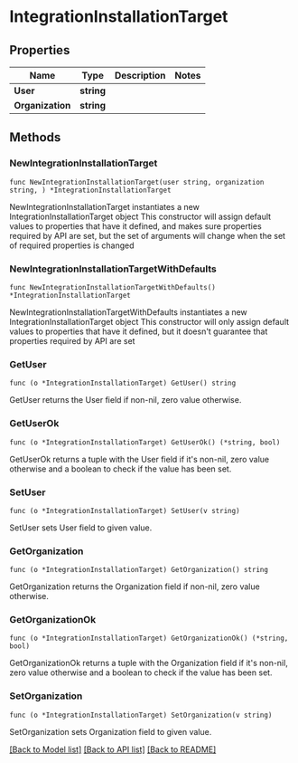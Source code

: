 # IntegrationInstallationTarget

## Properties

Name | Type | Description | Notes
------------ | ------------- | ------------- | -------------
**User** | **string** |  | 
**Organization** | **string** |  | 

## Methods

### NewIntegrationInstallationTarget

`func NewIntegrationInstallationTarget(user string, organization string, ) *IntegrationInstallationTarget`

NewIntegrationInstallationTarget instantiates a new IntegrationInstallationTarget object
This constructor will assign default values to properties that have it defined,
and makes sure properties required by API are set, but the set of arguments
will change when the set of required properties is changed

### NewIntegrationInstallationTargetWithDefaults

`func NewIntegrationInstallationTargetWithDefaults() *IntegrationInstallationTarget`

NewIntegrationInstallationTargetWithDefaults instantiates a new IntegrationInstallationTarget object
This constructor will only assign default values to properties that have it defined,
but it doesn't guarantee that properties required by API are set

### GetUser

`func (o *IntegrationInstallationTarget) GetUser() string`

GetUser returns the User field if non-nil, zero value otherwise.

### GetUserOk

`func (o *IntegrationInstallationTarget) GetUserOk() (*string, bool)`

GetUserOk returns a tuple with the User field if it's non-nil, zero value otherwise
and a boolean to check if the value has been set.

### SetUser

`func (o *IntegrationInstallationTarget) SetUser(v string)`

SetUser sets User field to given value.


### GetOrganization

`func (o *IntegrationInstallationTarget) GetOrganization() string`

GetOrganization returns the Organization field if non-nil, zero value otherwise.

### GetOrganizationOk

`func (o *IntegrationInstallationTarget) GetOrganizationOk() (*string, bool)`

GetOrganizationOk returns a tuple with the Organization field if it's non-nil, zero value otherwise
and a boolean to check if the value has been set.

### SetOrganization

`func (o *IntegrationInstallationTarget) SetOrganization(v string)`

SetOrganization sets Organization field to given value.



[[Back to Model list]](../README.md#documentation-for-models) [[Back to API list]](../README.md#documentation-for-api-endpoints) [[Back to README]](../README.md)


